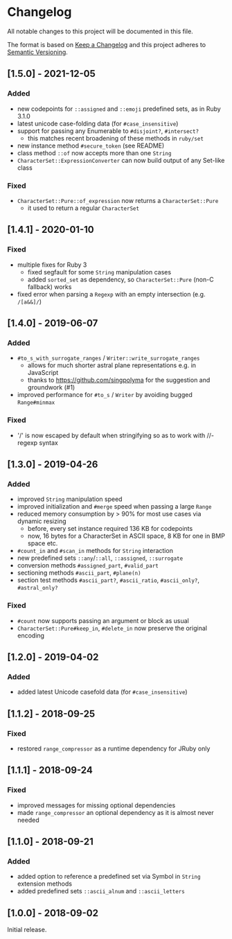 # Changelog
All notable changes to this project will be documented in this file.

The format is based on [Keep a Changelog](http://keepachangelog.com/en/1.0.0/)
and this project adheres to [Semantic Versioning](http://semver.org/spec/v2.0.0.html).

## [1.5.0] - 2021-12-05

### Added

- new codepoints for `::assigned` and `::emoji` predefined sets, as in Ruby 3.1.0
- latest unicode case-folding data (for `#case_insensitive`)
- support for passing any Enumerable to `#disjoint?`, `#intersect?`
  - this matches recent broadening of these methods in `ruby/set`
- new instance method `#secure_token` (see README)
- class method `::of` now accepts more than one `String`
- `CharacterSet::ExpressionConverter` can now build output of any Set-like class

### Fixed

- `CharacterSet::Pure::of_expression` now returns a `CharacterSet::Pure`
  - it used to return a regular `CharacterSet`

## [1.4.1] - 2020-01-10

### Fixed
- multiple fixes for Ruby 3
  - fixed segfault for some `String` manipulation cases
  - added `sorted_set` as dependency, so `CharacterSet::Pure` (non-C fallback) works
- fixed error when parsing a `Regexp` with an empty intersection (e.g. `/[a&&]/`)

## [1.4.0] - 2019-06-07

### Added
- `#to_s_with_surrogate_ranges` / `Writer::write_surrogate_ranges`
  - allows for much shorter astral plane representations e.g. in JavaScript
  - thanks to https://github.com/singpolyma for the suggestion and groundwork (#1)
- improved performance for `#to_s` / `Writer` by avoiding bugged `Range#minmax`

### Fixed
- '/' is now escaped by default when stringifying so as to work with //-regexp syntax

## [1.3.0] - 2019-04-26

### Added
- improved `String` manipulation speed
- improved initialization and `#merge` speed when passing a large `Range`
- reduced memory consumption by > 90% for most use cases via dynamic resizing
  - before, every set instance required 136 KB for codepoints
  - now, 16 bytes for a CharacterSet in ASCII space, 8 KB for one in BMP space etc.
- `#count_in` and `#scan_in` methods for `String` interaction
- new predefined sets `::any`/`::all`, `::assigned`, `::surrogate`
- conversion methods `#assigned_part`, `#valid_part`
- sectioning methods `#ascii_part`, `#plane(n)`
- section test methods `#ascii_part?`, `#ascii_ratio`, `#ascii_only?`, `#astral_only?`

### Fixed
- `#count` now supports passing an argument or block as usual
- `CharacterSet::Pure#keep_in`, `#delete_in` now preserve the original encoding

## [1.2.0] - 2019-04-02

### Added
- added latest Unicode casefold data (for `#case_insensitive`)

## [1.1.2] - 2018-09-25

### Fixed
- restored `range_compressor` as a runtime dependency for JRuby only

## [1.1.1] - 2018-09-24

### Fixed
- improved messages for missing optional dependencies
- made `range_compressor` an optional dependency as it is almost never needed

## [1.1.0] - 2018-09-21

### Added
- added option to reference a predefined set via Symbol in `String` extension methods
- added predefined sets `::ascii_alnum` and `::ascii_letters`

## [1.0.0] - 2018-09-02
Initial release.
